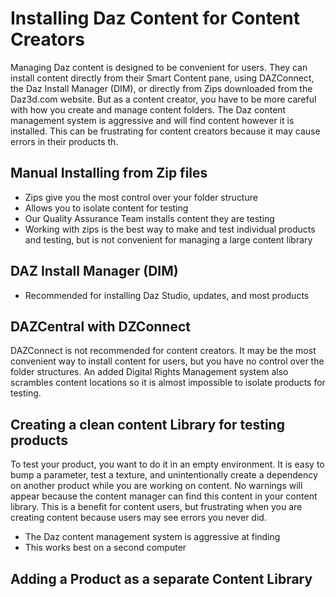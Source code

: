 # Installing Daz Content for Content Creators

Managing Daz content is designed to be convenient for users. They can install content directly from their Smart Content pane, using  DAZConnect, the Daz Install Manager (DIM), or directly from Zips downloaded from the Daz3d.com website. But as a content creator, you have to be more careful with how you create and manage content folders. The Daz content management system is aggressive and will find content however it is installed. This can be frustrating for content creators because it may cause errors in their products th.   

## Manual Installing from Zip files

* Zips give you the most control over your folder structure
* Allows you to isolate content for testing
* Our Quality Assurance Team installs content they are testing
* Working with zips is the best way to make and test individual products and testing, but is not convenient for managing a large content library 

## DAZ Install Manager (DIM)

* Recommended for installing Daz Studio, updates, and most products 

## DAZCentral with DZConnect

DAZConnect is not recommended for content creators. It may be the most convenient way to install content for users, but you have no control over the folder structures. An added Digital Rights Management system also scrambles content locations so it is almost impossible to isolate products for testing.

## Creating a clean content Library for testing products

To test your product, you want to do it in an empty environment. It is easy to bump a parameter, test a texture,  and unintentionally create a dependency on another product while you are working on content. No warnings will appear because the content manager can find this content in your content library. This is a benefit for content users, but frustrating when you are creating content because users may see errors you never did.  

* The Daz content management system is aggressive at finding 
* This works best on a second computer

## Adding a Product as a separate Content Library

## 